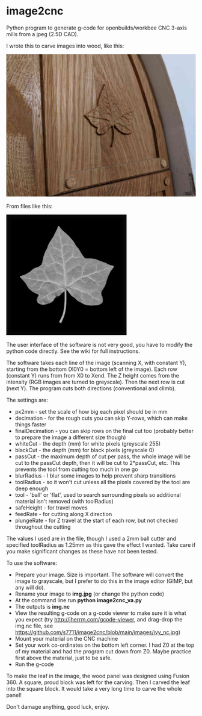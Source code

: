 # image2cnc
Python program to generate g-code for openbuilds/workbee CNC 3-axis mills from a jpeg (2.5D CAD).

I wrote this to carve images into wood, like this:

![Resulting carving of ivy](images/ivy.jpg)

From files like this:

![Ivy leaf before processing and carving](img.jpg)

The user interface of the software is not very good, you have to modify the python code directly. See the wiki for full instructions.

The software takes each line of the image (scanning X, with constant Y), starting from the bottom (X0Y0 = bottom left of the image). Each row (constant Y) runs from from X0 to Xend. The Z height comes from the intensity (RGB images are turned to greyscale). Then the next row is cut (next Y). The program cuts both directions (conventional and climb).

The settings are:
* px2mm - set the scale of how big each pixel should be in mm
* decimation - for the rough cuts you can skip Y-rows, which can make things faster
* finalDecimation - you can skip rows on the final cut too (probably better to prepare the image a different size though)
* whiteCut - the depth (mm) for white pixels (greyscale 255)
* blackCut - the depth (mm) for black pixels (greyscale 0)
* passCut - the maximum depth of cut per pass, the whole image will be cut to the passCut depth, then it will be cut to 2*passCut, etc. This prevents the tool from cutting too much in one go
* blurRadius - I blur some images to help prevent sharp transitions
* toolRadius - so it won't cut unless all the pixels covered by the tool are deep enough
* tool - 'ball' or 'flat', used to search surrounding pixels so additional material isn't removed (with toolRadius)
* safeHeight - for travel moves
* feedRate - for cutting along X direction
* plungeRate - for Z travel at the start of each row, but not checked throughout the cutting

The values I used are in the file, though I used a 2mm ball cutter and specified toolRadius as 1.25mm as this gave the effect I wanted. Take care if you make significant changes as these have not been tested.  

To use the software:

* Prepare your image. Size is important. The software will convert the image to grayscale, but I prefer to do this in the image editor (GIMP, but any will do).
* Rename your image to **img.jpg** (or change the python code)
* At the command line run **python image2cnc_va.py**
* The outputs is **img.nc**
* View the resulting g-code on a g-code viewer to make sure it is what you expect (try http://jherrm.com/gcode-viewer, and drag-drop the img.nc file, see https://github.com/s7711/image2cnc/blob/main/images/ivy_nc.jpg)
* Mount your material on the CNC machine
* Set your work co-ordinates on the bottom left corner. I had Z0 at the top of my material and had the program cut down from Z0. Maybe practice first above the material, just to be safe.
* Run the g-code

To make the leaf in the image, the wood panel was designed using Fusion 360. A square, proud block was left for the carving. Then I carved the leaf into the square block. It would take a very long time to carve the whole panel!

Don't damage anything, good luck, enjoy.
